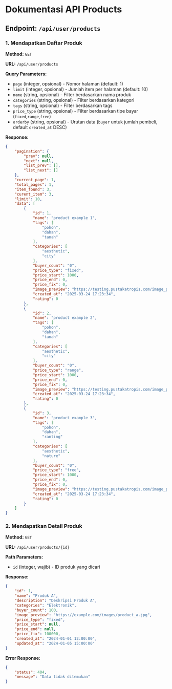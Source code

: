 # Dokumentasi API Products

## Endpoint: `/api/user/products`

### 1. Mendapatkan Daftar Produk
**Method:** `GET`

**URL:** `/api/user/products`

**Query Parameters:**
- `page` (integer, opsional) - Nomor halaman (default: 1)
- `limit` (integer, opsional) - Jumlah item per halaman (default: 10)
- `name` (string, opsional) - Filter berdasarkan nama produk
- `categories` (string, opsional) - Filter berdasarkan kategori
- `tags` (string, opsional) - Filter berdasarkan tags
- `price_type` (string, opsional) - Filter berdasarkan tipe bayar (`fixed`,`range`,`free`)
- `orderby` (string, opsional) - Urutan data (`buyer` untuk jumlah pembeli, default `created_at` DESC)

**Response:**
```json
{
    "pagination": {
        "prev": null,
        "next": null,
        "list_prev": [],
        "list_next": []
    },
    "current_page": 1,
    "total_pages": 1,
    "item_found": 3,
    "curent_item": 3,
    "limit": 10,
    "data": [
        {
            "id": 1,
            "name": "product example 1",
            "tags": [
                "pohon",
                "dahan",
                "tanah"
            ],
            "categories": [
                "aesthetic",
                "city"
            ],
            "buyer_count": "0",
            "price_type": "fixed",
            "price_start": 1000,
            "price_end": 0,
            "price_fix": 0,
            "image_preview": "https://testing.pustakatropis.com/image_preview%20example%201",
            "created_at": "2025-03-24 17:23:34",
            "rating": 0
        },
        {
            "id": 2,
            "name": "product example 2",
            "tags": [
                "pohon",
                "dahan",
                "tanah"
            ],
            "categories": [
                "aesthetic",
                "city"
            ],
            "buyer_count": "0",
            "price_type": "range",
            "price_start": 1000,
            "price_end": 0,
            "price_fix": 0,
            "image_preview": "https://testing.pustakatropis.com/image_preview%20example%201",
            "created_at": "2025-03-24 17:23:34",
            "rating": 0
        },
        {
            "id": 3,
            "name": "product example 3",
            "tags": [
                "pohon",
                "dahan",
                "ranting"
            ],
            "categories": [
                "aesthetic",
                "nature"
            ],
            "buyer_count": "0",
            "price_type": "free",
            "price_start": 1000,
            "price_end": 0,
            "price_fix": 0,
            "image_preview": "https://testing.pustakatropis.com/image_preview%20example%201",
            "created_at": "2025-03-24 17:23:34",
            "rating": 0
        }
    ]
}
```

### 2. Mendapatkan Detail Produk
**Method:** `GET`

**URL:** `/api/user/products/{id}`

**Path Parameters:**
- `id` (integer, wajib) - ID produk yang dicari

**Response:**
```json
{
    "id": 1,
    "name": "Produk A",
    "description": "Deskripsi Produk A",
    "categories": "Elektronik",
    "buyer_count": 100,
    "image_preview": "https://example.com/images/product_a.jpg",
    "price_type": "fixed",
    "price_start": null,
    "price_end": null,
    "price_fix": 100000,
    "created_at": "2024-01-01 12:00:00",
    "updated_at": "2024-01-05 15:00:00"
}
```

**Error Response:**
```json
{
    "status": 404,
    "message": "Data tidak ditemukan"
}
```

